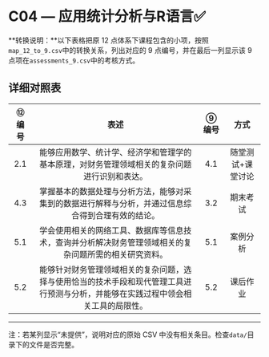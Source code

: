 # C04 — 应用统计分析与R语言:white_check_mark:

**转换说明：**以下表格把原 12 点体系下课程包含的小项，按照`map_12_to_9.csv`中的转换关系，列出对应的 9 点编号，并在最后一列显示该 9 点项在`assessments_9.csv`中的考核方式。

## 详细对照表

| ⑫编号 | 表述 | ⑨编号 | 方式 |
|:---:|:---:|:---:|:---:|
| 2.1 | 能够应用数学、统计学、经济学和管理学的基本原理，对财务管理领域相关的复杂问题进行识别和表达。 | 4.1 | 随堂测试+课堂讨论 |
| 4.3 | 掌握基本的数据处理与分析方法，能够对采集到的数据进行解释与分析，并通过信息综合得到合理有效的结论。 | 3.2 | 期末考试 |
| 5.1 | 学会使用相关的网络工具、数据库等信息技术，查询并分析解决财务管理领域相关的复杂问题所需的相关研究资料。 | 5.1 | 案例分析 |
| 5.2 | 能够针对财务管理领域相关的复杂问题，选择与使用恰当的技术手段和现代管理工具进行预测与分析，并能够在实践过程中领会相关工具的局限性。 | 5.2 | 课后作业 |

---

注：若某列显示“未提供”，说明对应的原始 CSV 中没有相关条目。检查`data/`目录下的文件是否完整。
